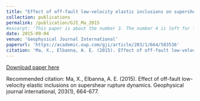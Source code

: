 ```yaml
---
title: "Effect of off-fault low-velocity elastic inclusions on supershear rupture dynamics"
collection: publications
permalink: /publication/GJI_Ma_2015
#excerpt: 'This paper is about the number 3. The number 4 is left for future work.'
date: 2015-09-04
venue: 'Geophysical Journal International'
paperurl: 'https://academic.oup.com/gji/article/203/1/664/583536'
citation: 'Ma, X., Elbanna, A. E. (2015). Effect of off-fault low-velocity elastic inclusions on supershear rupture dynamics. Geophysical journal international, 203(1), 664-677.'
---
```

[Download paper here](https://xiaomaresearch.github.io/files/ggv302.pdf)

Recommended citation: Ma, X., Elbanna, A. E. (2015). Effect of off-fault low-velocity elastic inclusions on supershear rupture dynamics. Geophysical journal international, 203(1), 664-677.
